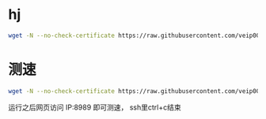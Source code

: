 # hj
```bash
wget -N --no-check-certificate https://raw.githubusercontent.com/veip007/hj/master/hj.sh && chmod +x hj.sh && bash hj.sh
```
# 测速

```bash
wget -N --no-check-certificate https://raw.githubusercontent.com/veip007/hj/master/speed.zip && unzip speed.zip && cd speed && chmod +x speedtest-backend && ./speedtest-backend
```
运行之后网页访问 IP:8989 即可测速， ssh里ctrl+c结束
